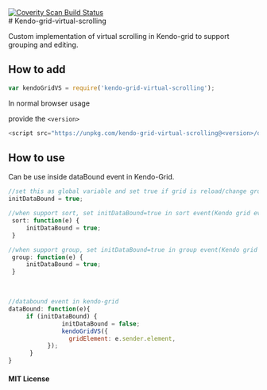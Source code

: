 <a href="https://scan.coverity.com/projects/dulanja33-kendo-grid-virtual-scrolling">
  <img alt="Coverity Scan Build Status"
       src="https://scan.coverity.com/projects/12627/badge.svg"/>
</a>

<br/>
# Kendo-grid-virtual-scrolling

Custom implementation of virtual scrolling in Kendo-grid to support grouping and editing.

## How to add 

```javascript
var kendoGridVS = require('kendo-grid-virtual-scrolling');
```

In normal browser usage

provide the ``` <version> ```

```javascript
<script src="https://unpkg.com/kendo-grid-virtual-scrolling@<version>/dist/Kendo-Grid-VirtualScroll.js"></script>
```

## How to use

Can be use inside dataBound event in Kendo-Grid.

```javascript
//set this as global variable and set true if grid is reload/change grouping etc..
initDataBound = true;
```
```javascript
//when support sort, set initDataBound=true in sort event(Kendo grid event)
 sort: function(e) {
     initDataBound = true; 
 }
 ```
 
 ```javascript
 //when support group, set initDataBound=true in group event(Kendo grid event)
  group: function(e) {
      initDataBound = true; 
  }
```
<br/>

```javascript
//databound event in kendo-grid
dataBound: function(e){
     if (initDataBound) {
               initDataBound = false;
               kendoGridVS({
                 gridElement: e.sender.element,
           });
      }
}
```

#### MIT License
